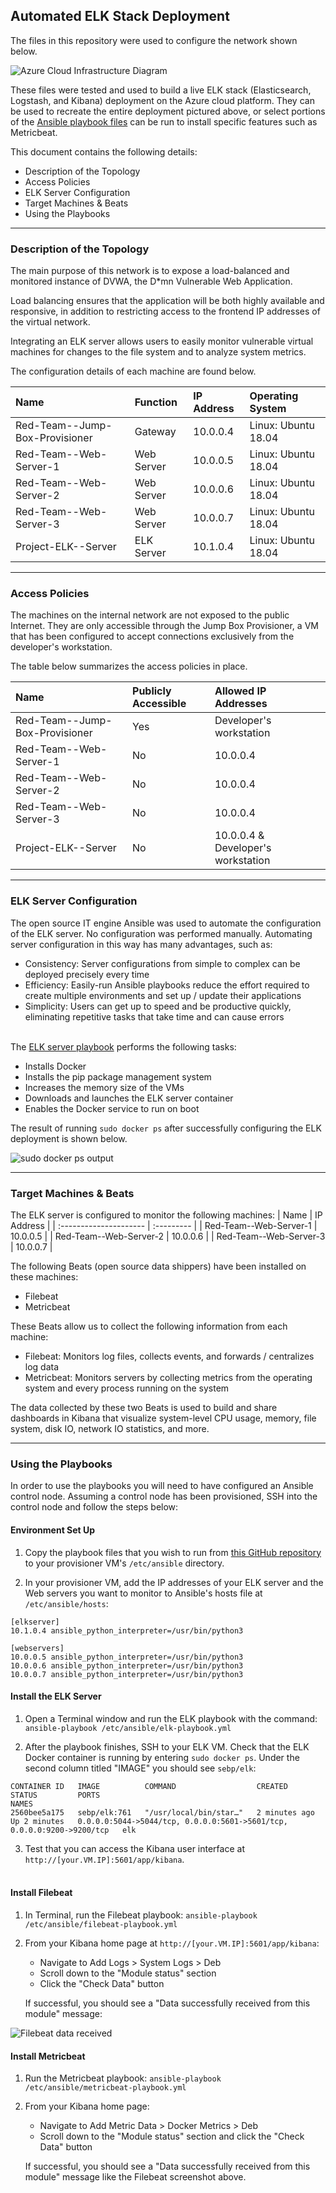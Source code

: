 ## Automated ELK Stack Deployment

The files in this repository were used to configure the network shown below.

![Azure Cloud Infrastructure Diagram](Diagrams/Wagner,_Michael_-_Azure_Cloud_Infrastructure_Diagram.png)

These files were tested and used to build a live ELK stack (Elasticsearch, Logstash, and Kibana) deployment on the Azure cloud platform. They can be used to recreate the entire deployment pictured above, or select portions of the [Ansible playbook files](./Ansible/) can be run to install specific features such as Metricbeat.

This document contains the following details:

- Description of the Topology
- Access Policies
- ELK Server Configuration
- Target Machines & Beats
- Using the Playbooks

---

### Description of the Topology

The main purpose of this network is to expose a load-balanced and monitored instance of DVWA, the D\*mn Vulnerable Web Application.

Load balancing ensures that the application will be both highly available and responsive, in addition to restricting access to the frontend IP addresses of the virtual network.

Integrating an ELK server allows users to easily monitor vulnerable virtual machines for changes to the file system and to analyze system metrics.

The configuration details of each machine are found below.

| Name                           | Function   | IP Address | Operating System    |
|:-------------------------------|:-----------|:-----------|:--------------------|
| Red-Team--Jump-Box-Provisioner | Gateway    | 10.0.0.4   | Linux: Ubuntu 18.04 |
| Red-Team--Web-Server-1         | Web Server | 10.0.0.5   | Linux: Ubuntu 18.04 |
| Red-Team--Web-Server-2         | Web Server | 10.0.0.6   | Linux: Ubuntu 18.04 |
| Red-Team--Web-Server-3         | Web Server | 10.0.0.7   | Linux: Ubuntu 18.04 |
| Project-ELK--Server            | ELK Server | 10.1.0.4   | Linux: Ubuntu 18.04 |

---

### Access Policies

The machines on the internal network are not exposed to the public Internet. They are only accessible through the Jump Box Provisioner, a VM that has been configured to accept connections exclusively from the developer's workstation.

The table below summarizes the access policies in place.

| Name                           | Publicly Accessible | Allowed IP Addresses               |
| :----------------------------- | :------------------ | :--------------------------------- |
| Red-Team--Jump-Box-Provisioner | Yes                 | Developer's workstation            |
| Red-Team--Web-Server-1         | No                  | 10.0.0.4                           |
| Red-Team--Web-Server-2         | No                  | 10.0.0.4                           |
| Red-Team--Web-Server-3         | No                  | 10.0.0.4                           |
| Project-ELK--Server            | No                  | 10.0.0.4 & Developer's workstation |

---

### ELK Server Configuration

The open source IT engine Ansible was used to automate the configuration of the ELK server. No configuration was performed manually. Automating server configuration in this way has many advantages, such as:

- Consistency: Server configurations from simple to complex can be deployed precisely every time
- Efficiency: Easily-run Ansible playbooks reduce the effort required to create multiple environments and set up / update their applications
- Simplicity: Users can get up to speed and be productive quickly, eliminating repetitive tasks that take time and can cause errors

<br>The [ELK server playbook](./Ansible/02-config-elk-server-with-docker.yml) performs the following tasks:

- Installs Docker
- Installs the pip package management system
- Increases the memory size of the VMs
- Downloads and launches the ELK server container
- Enables the Docker service to run on boot

The result of running `sudo docker ps` after successfully configuring the ELK deployment is shown below.

![sudo docker ps output](./Images/docker_ps_output.png)

---

### Target Machines & Beats

The ELK server is configured to monitor the following machines:
| Name                   | IP Address |
| :--------------------- | :--------- |
| Red-Team--Web-Server-1 | 10.0.0.5   |
| Red-Team--Web-Server-2 | 10.0.0.6   |
| Red-Team--Web-Server-3 | 10.0.0.7   |

The following Beats (open source data shippers) have been installed on these machines:
- Filebeat
- Metricbeat

These Beats allow us to collect the following information from each machine:
- Filebeat: Monitors log files, collects events, and forwards / centralizes log data
- Metricbeat: Monitors servers by collecting metrics from the operating system and every process running on the system

The data collected by these two Beats is used to build and share dashboards in Kibana that visualize system-level CPU usage, memory, file system, disk IO, network IO statistics, and more.

---

### Using the Playbooks

In order to use the playbooks you will need to have configured an Ansible control node. Assuming a control node has been provisioned, SSH into the control node and follow the steps below:

#### Environment Set Up
1. Copy the playbook files that you wish to run from [this GitHub repository](./Ansible/) to your provisioner VM's `/etc/ansible` directory.


2. In your provisioner VM, add the IP addresses of your ELK server and the Web servers you want to monitor to Ansible's hosts file at `/etc/ansible/hosts`:

```
[elkserver]
10.1.0.4 ansible_python_interpreter=/usr/bin/python3

[webservers]
10.0.0.5 ansible_python_interpreter=/usr/bin/python3
10.0.0.6 ansible_python_interpreter=/usr/bin/python3
10.0.0.7 ansible_python_interpreter=/usr/bin/python3
```
  
#### Install the ELK Server
1. Open a Terminal window and run the ELK playbook with the command: `ansible-playbook /etc/ansible/elk-playbook.yml`

2. After the playbook finishes, SSH to your ELK VM. Check that the ELK Docker container is running by entering `sudo docker ps`. Under the second column titled "IMAGE" you should see `sebp/elk`:

```
CONTAINER ID   IMAGE          COMMAND                  CREATED         STATUS         PORTS                                                                    NAMES
2560bee5a175   sebp/elk:761   "/usr/local/bin/star…"   2 minutes ago   Up 2 minutes   0.0.0.0:5044->5044/tcp, 0.0.0.0:5601->5601/tcp, 0.0.0.0:9200->9200/tcp   elk
```
3. Test that you can access the Kibana user interface at `http://[your.VM.IP]:5601/app/kibana`.
<br></br>
#### Install Filebeat
1. In Terminal, run the Filebeat playbook: `ansible-playbook /etc/ansible/filebeat-playbook.yml`

2. From your Kibana home page at `http://[your.VM.IP]:5601/app/kibana`:
    - Navigate to Add Logs > System Logs > Deb
    - Scroll down to the "Module status" section
    - Click the "Check Data" button

    If successful, you should see a "Data successfully received from this module" message:

![Filebeat data received](./Images/filebeat-data-received.png)

#### Install Metricbeat
1. Run the Metricbeat playbook: `ansible-playbook /etc/ansible/metricbeat-playbook.yml`

2. From your Kibana home page:
    - Navigate to Add Metric Data > Docker Metrics > Deb
    - Scroll down to the "Module status" section and click the "Check Data" button

    If successful, you should see a "Data successfully received from this module" message like the Filebeat screenshot above.
